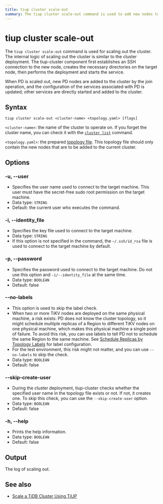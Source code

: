 ```yaml
---
title: tiup cluster scale-out
summary: The tiup cluster scale-out command is used to add new nodes to the cluster. It establishes an SSH connection to the new node, creates necessary directories, and updates the configuration. Options include -u for user, -i for identity file, -p for password, --no-labels to skip label check, --skip-create-user to skip user check, and -h for help. The output is the log of scaling out.
---
```


# tiup cluster scale-out

The `tiup cluster scale-out` command is used for scaling out the cluster. The internal logic of scaling out the cluster is similar to the cluster deployment. The tiup-cluster component first establishes an SSH connection to the new node, creates the necessary directories on the target node, then performs the deployment and starts the service.

When PD is scaled out, new PD nodes are added to the cluster by the join operation, and the configuration of the services associated with PD is updated; other services are directly started and added to the cluster.

## Syntax

```shell
tiup cluster scale-out <cluster-name> <topology.yaml> [flags]
```

`<cluster-name>`: the name of the cluster to operate on. If you forget the cluster name, you can check it with the [`cluster list`](/tiup/tiup-component-dm-list.md) command.

`<topology.yaml>`: the prepared [topology file](/tiup/tiup-dm-topology-reference.md). This topology file should only contain the new nodes that are to be added to the current cluster.

## Options

### -u, --user

- Specifies the user name used to connect to the target machine. This user must have the secret-free sudo root permission on the target machine.
- Data type: `STRING`
- Default: the current user who executes the command.

### -i, --identity_file

- Specifies the key file used to connect to the target machine.
- Data type: `STRING`
- If this option is not specified in the command, the `~/.ssh/id_rsa` file is used to connect to the target machine by default.

### -p, --password

- Specifies the password used to connect to the target machine. Do not use this option and `-i/--identity_file` at the same time.
- Data type: `BOOLEAN`
- Default: false

### --no-labels

- This option is used to skip the label check.
- When two or more TiKV nodes are deployed on the same physical machine, a risk exists: PD does not know the cluster topology, so it might schedule multiple replicas of a Region to different TiKV nodes on one physical machine, which makes this physical machine a single point of failure. To avoid this risk, you can use labels to tell PD not to schedule the same Region to the same machine. See [Schedule Replicas by Topology Labels](/schedule-replicas-by-topology-labels.md) for label configuration.
- For the test environment, this risk might not matter, and you can use `--no-labels` to skip the check.
- Data type: `BOOLEAN`
- Default: false

### --skip-create-user

- During the cluster deployment, tiup-cluster checks whether the specified user name in the topology file exists or not. If not, it creates one. To skip this check, you can use the `--skip-create-user` option.
- Data type: `BOOLEAN`
- Default: false

### -h, --help

- Prints the help information.
- Data type: `BOOLEAN`
- Default: false

## Output

The log of scaling out.

## See also

- [Scale a TiDB Cluster Using TiUP](/scale-tidb-using-tiup.md)